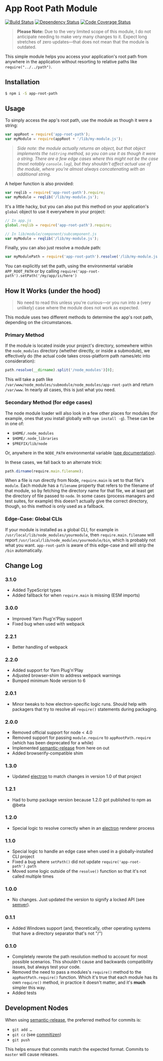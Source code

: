 # App Root Path Module

[![Build Status][build-status-img]][build-status] [![Dependency Status][david-dm-img]][david-dm] [![Code Coverage Status][codecov-img]][codecov]

> **Please Note:** Due to the very limited scope of this module, I do not anticipate needing to make very many changes to it.  Expect long stretches of zero updates—that does not mean that the module is outdated.

This simple module helps you access your application's root path from anywhere in the application without resorting to relative paths like `require("../../path")`.

## Installation

``` bash
$ npm i -S app-root-path
```

## Usage

To simply access the app's root path, use the module as though it were a string:

``` js
var appRoot = require('app-root-path');
var myModule = require(appRoot + '/lib/my-module.js');
```

> _Side note: the module actually returns an object, but that object implements the `toString` method, so you can use it as though it were a string.  There are a few edge cases where this might not be the case (most notably `console.log`), but they shouldn't affect actual use of the module, where you're almost always concatenating with an additional string._

A helper function is also provided:

``` js
var reqlib = require('app-root-path').require;
var myModule = reqlib('/lib/my-module.js');
```

It's a little hacky, but you can also put this method on your application's `global` object to use it everywhere in your project:

``` js
// In app.js
global.reqlib = require('app-root-path').require;

// In lib/module/component/subcomponent.js
var myModule = reqlib('/lib/my-module.js');
```

Finally, you can also just resolve a module path:

``` js
var myModulePath = require('app-root-path').resolve('/lib/my-module.js');
```

You can explicitly set the path, using the environmental variable `APP_ROOT_PATH` or by calling `require('app-root-path').setPath('/my/app/is/here')`

## How It Works (under the hood)

> No need to read this unless you're curious—or you run into a (very unlikely) case where the module does not work as expected.

This module uses two different methods to determine the app's root path, depending on the circumstances.

### Primary Method

If the module is located inside your project's directory, somewhere within the `node_modules` directory (whether directly, or inside a submodule), we effectively do (the actual code takes cross-platform path names/etc into consideration):

``` js
path.resolve(__dirname).split('/node_modules')[0];
```

This will take a path like `/var/www/node_modules/submodule/node_modules/app-root-path` and return `/var/www`.  In nearly all cases, this is just what you need.

### Secondary Method (for edge cases)

The node module loader will also look in a few other places for modules (for example, ones that you install globally with `npm install -g`).  These can be in one of: 

  - `$HOME/.node_modules`
  - `$HOME/.node_libraries`
  - `$PREFIX/lib/node`

Or, anywhere in the `NODE_PATH` environmental variable ([see documentation](http://nodejs.org/api/modules.html#modules_loading_from_the_global_folders)).

In these cases, we fall back to an alternate trick:

``` js
path.dirname(require.main.filename);
```

When a file is run directly from Node, `require.main` is set to that file's `module`.  Each module has a `filename` property that refers to the filename of that module, so by fetching the directory name for that file, we at least get the directory of file passed to `node`.  In some cases (process managers and test suites, for example) this doesn't actually give the correct directory, though, so this method is only used as a fallback.

### Edge-Case: Global CLIs

If your module is installed as a global CLI, for example in `/usr/local/lib/node_modules/yourmodule`, then
`require.main.filename` will report `/usr/local/lib/node_modules/yourmodule/bin`, which is probably not what
you want. `app-root-path` is aware of this edge-case and will strip the `/bin` automatically.

## Change Log

### 3.1.0
  - Added TypeScript types
  - Added fallback for when `require.main` is missing (ESM imports)

### 3.0.0
  - Improved Yarn Plug'n'Play support
  - Fixed bug when used with webpack

### 2.2.1
  - Better handling of webpack

### 2.2.0
  - Added support for Yarn Plug'n'Play
  - Adjusted browser-shim to address webpack warnings
  - Bumped minimum Node version to 6

### 2.0.1
  - Minor tweaks to how electron-specific logic runs. Should help with packagers that try to resolve all `require()` statements during packaging.

### 2.0.0
  - Removed official support for node < 4.0
  - Removed support for passing `module.require` to `appRootPath.require` (which has been deprecated for a while)
  - Implemented [semantic-release](https://github.com/semantic-release/semantic-release) from here on out
  - Added browserify-compatible shim

### 1.3.0
  - Updated [electron](https://github.com/atom/electron) to match changes in version 1.0 of that project

### 1.2.1
  - Had to bump package version because 1.2.0 got published to npm as @beta

### 1.2.0
  - Special logic to resolve correctly when in an [electron](https://github.com/atom/electron) renderer process

### 1.1.0
  - Special logic to handle an edge case when used in a globally-installed CLI project
  - Fixed a bug where `setPath()` did not update `require('app-root-path').path`
  - Moved some logic outside of the `resolve()` function so that it's not called multiple times

### 1.0.0
  - No changes.  Just updated the version to signify a locked API (see [semver](http://semver.org/)).

### 0.1.1
  - Added Windows support (and, theoretically, other operating systems that have a directory separator that's not "/")

### 0.1.0
  - Completely rewrote the path resolution method to account for most possible scenarios.  This shouldn't cause and backwards compatibility issues, but always test your code.
  - Removed the need to pass a modules's `require()` method to the `appRootPath.require()` function.  Which it's true that each module has its own `require()` method, in practice it doesn't matter, and it's **much** simpler this way.
  - Added tests

## Development Nodes

When using [semantic-release](https://github.com/semantic-release/semantic-release), the preferred method 
for commits is:

  - `git add …`
  - `git cz` (see [commitizen](https://github.com/commitizen/cz-cli))
  - `git push`

This helps ensure that commits match the expected format.  Commits to `master` will cause releases.

[build-status]: https://travis-ci.org/inxilpro/node-app-root-path
[build-status-img]: https://travis-ci.org/inxilpro/node-app-root-path.svg
[david-dm-img]: https://david-dm.org/inxilpro/node-app-root-path.svg
[david-dm]: https://david-dm.org/inxilpro/node-app-root-path
[codecov-img]: https://codecov.io/gh/inxilpro/node-app-root-path/branch/master/graph/badge.svg
[codecov]: https://codecov.io/gh/inxilpro/node-app-root-path
